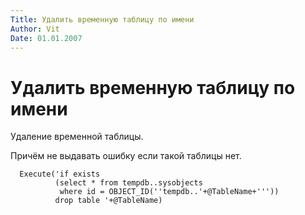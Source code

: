 ```yaml
---
Title: Удалить временную таблицу по имени
Author: Vit
Date: 01.01.2007
---
```



Удалить временную таблицу по имени
==================================

Удаление временной таблицы.

Причём не выдавать ошибку если такой таблицы нет.

      Execute('if exists 
              (select * from tempdb..sysobjects 
               where id = OBJECT_ID(''tempdb..'+@TableName+'''))
              drop table '+@TableName)
